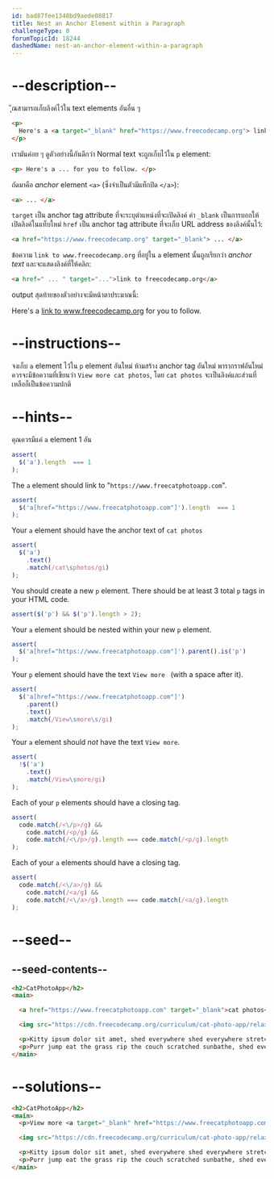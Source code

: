 ```yaml
---
id: bad87fee1348bd9aede08817
title: Nest an Anchor Element within a Paragraph
challengeType: 0
forumTopicId: 18244
dashedName: nest-an-anchor-element-within-a-paragraph
---
```


# --description--

ึุณสามารถเก็บลิงค์ไว้ใน text elements อันอื่น ๆ

```html
<p>
  Here's a <a target="_blank" href="https://www.freecodecamp.org"> link to www.freecodecamp.org</a> for you to follow.
</p>
```

เรามันค่อย ๆ ดูตัวอย่างนี้กันดีกว่า Normal text จะถูกเก็บไว้ใน `p` element:

```html
<p> Here's a ... for you to follow. </p>
```

ถัดมาคือ *anchor* element `<a>` (ซึ่งจำเป็นตัวมีแท็กปิด `</a>`):  

```html
<a> ... </a>
```

`target` เป็น anchor tag attribute ที่จะระบุตำแหน่งที่จะเปิดลิงค์
ค่า `_blank` เป็นการบอกให้เปิดลิงค์ในแท็บใหม่
`href` เป็น anchor tag attribute ที่จะเก็บ URL address ของลิงค์นั้นไว้:  

```html
<a href="https://www.freecodecamp.org" target="_blank"> ... </a>
```

ข้อความ `link to www.freecodecamp.org` ที่อยู่ใน `a` element นั้นถูกเรียกว่า <dfn>anchor text</dfn> และจะแสดงลิงค์ที่ให้คลิก:

```html
<a href=" ... " target="...">link to freecodecamp.org</a>
```

output สุดท้ายของตัวอย่างจะมีหน้าตาประมาณนี้:  

Here's a <a href="https://www.freecodecamp.org" target="_blank">link to www.freecodecamp.org</a> for you to follow.

# --instructions--

จงเก็บ `a` element ไว้ใน `p` element อันใหม่
ห้ามสร้าง anchor tag อันใหม่
พารากราฟอันใหม่ควรจะมีข้อความที่เขียนว่า `View more cat photos`, โดย `cat photos` จะเป็นลิงค์และส่วนที่เหลือก็เป็นข้อความปกติ

# --hints--

คุณควรมีแค่ `a` element 1 อัน

```js
assert(
  $('a').length  === 1 
);
```

The `a` element should link to "`https://www.freecatphotoapp.com`".

```js
assert(
  $('a[href="https://www.freecatphotoapp.com"]').length  === 1 
);
```

Your `a` element should have the anchor text of `cat photos`

```js
assert(
  $('a')
    .text()
    .match(/cat\sphotos/gi)
);
```

You should create a new `p` element. There should be at least 3 total `p` tags in your HTML code.

```js
assert($('p') && $('p').length > 2);
```

Your `a` element should be nested within your new `p` element.

```js
assert(
  $('a[href="https://www.freecatphotoapp.com"]').parent().is('p')
);
```

Your `p` element should have the text `View more ` (with a space after it).

```js
assert(
  $('a[href="https://www.freecatphotoapp.com"]')
    .parent()
    .text()
    .match(/View\smore\s/gi)
);
```

Your `a` element should <em>not</em> have the text `View more`.

```js
assert(
  !$('a')
    .text()
    .match(/View\smore/gi)
);
```

Each of your `p` elements should have a closing tag.

```js
assert(
  code.match(/<\/p>/g) &&
    code.match(/<p/g) &&
    code.match(/<\/p>/g).length === code.match(/<p/g).length
);
```

Each of your `a` elements should have a closing tag.

```js
assert(
  code.match(/<\/a>/g) &&
    code.match(/<a/g) &&
    code.match(/<\/a>/g).length === code.match(/<a/g).length
);
```

# --seed--

## --seed-contents--

```html
<h2>CatPhotoApp</h2>
<main>

  <a href="https://www.freecatphotoapp.com" target="_blank">cat photos</a>

  <img src="https://cdn.freecodecamp.org/curriculum/cat-photo-app/relaxing-cat.jpg" alt="A cute orange cat lying on its back.">

  <p>Kitty ipsum dolor sit amet, shed everywhere shed everywhere stretching attack your ankles chase the red dot, hairball run catnip eat the grass sniff.</p>
  <p>Purr jump eat the grass rip the couch scratched sunbathe, shed everywhere rip the couch sleep in the sink fluffy fur catnip scratched.</p>
</main>
```

# --solutions--

```html
<h2>CatPhotoApp</h2>
<main>
  <p>View more <a target="_blank" href="https://www.freecatphotoapp.com">cat photos</a></p>

  <img src="https://cdn.freecodecamp.org/curriculum/cat-photo-app/relaxing-cat.jpg" alt="A cute orange cat lying on its back.">

  <p>Kitty ipsum dolor sit amet, shed everywhere shed everywhere stretching attack your ankles chase the red dot, hairball run catnip eat the grass sniff.</p>
  <p>Purr jump eat the grass rip the couch scratched sunbathe, shed everywhere rip the couch sleep in the sink fluffy fur catnip scratched.</p>
</main>
```
